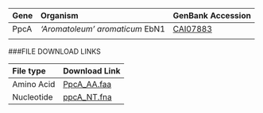  Gene | Organism | GenBank Accession |
 :--- | :--- | :--- |
| PpcA | *‘Aromatoleum’ aromaticum* EbN1 | [CAI07883](http://www.ncbi.nlm.nih.gov/protein/CAI07883) |
| []() | | |

###FILE DOWNLOAD LINKS

 File type | Download Link |
 :--- | :---------- | 
| Amino Acid | [PpcA_AA.faa](amino_acid/PpcA_AA.faa) |
| Nucleotide | [ppcA_NT.fna](nucleotide/ppcA_NT.fna) |

